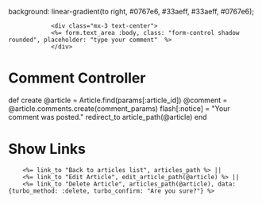 <link rel="manifest" href="/views/pwa/manifest.json" />

background: linear-gradient(to right, #0767e6, #33aeff, #33aeff, #0767e6);

                <div class="mx-3 text-center">
                <%= form.text_area :body, class: "form-control shadow rounded", placeholder: "type your comment"  %>
                </div>

# Comment Controller

def create
@article = Article.find(params[:article_id])
@comment = @article.comments.create(comment_params)
flash[:notice] = "Your comment was posted."
redirect_to article_path(@article)
end

# Show Links

        <%= link_to "Back to articles list", articles_path %> ||
        <%= link_to "Edit Article", edit_article_path(@article) %> ||
        <%= link_to "Delete Article", articles_path(@article), data: {turbo_method: :delete, turbo_confirm: "Are you sure?"} %>
